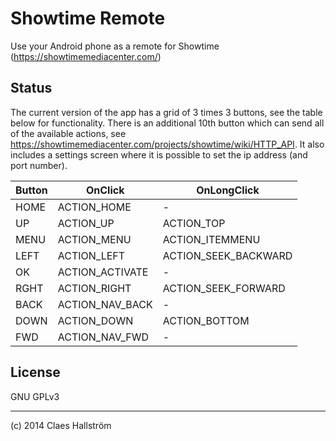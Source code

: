 Showtime Remote
===============
Use your Android phone as a remote for Showtime (https://showtimemediacenter.com/)

Status
------
The current version of the app has a grid of 3 times 3 buttons, see the table below for functionality. There is an additional 10th button which can send all of the available actions, see https://showtimemediacenter.com/projects/showtime/wiki/HTTP_API. It also includes a settings screen where it is possible to set the ip address (and port number).

| Button | OnClick         | OnLongClick          |
|--------|-----------------|----------------------|
| HOME   | ACTION_HOME     | -                    |
| UP     | ACTION_UP       | ACTION_TOP           |
| MENU   | ACTION_MENU     | ACTION_ITEMMENU      |
| LEFT   | ACTION_LEFT     | ACTION_SEEK_BACKWARD |
| OK     | ACTION_ACTIVATE | -                    |
| RGHT   | ACTION_RIGHT    | ACTION_SEEK_FORWARD  |
| BACK   | ACTION_NAV_BACK | -                    |
| DOWN   | ACTION_DOWN     | ACTION_BOTTOM        |
| FWD    | ACTION_NAV_FWD  | -                    |

License
-------
GNU GPLv3

-------
(c) 2014 Claes Hallström
